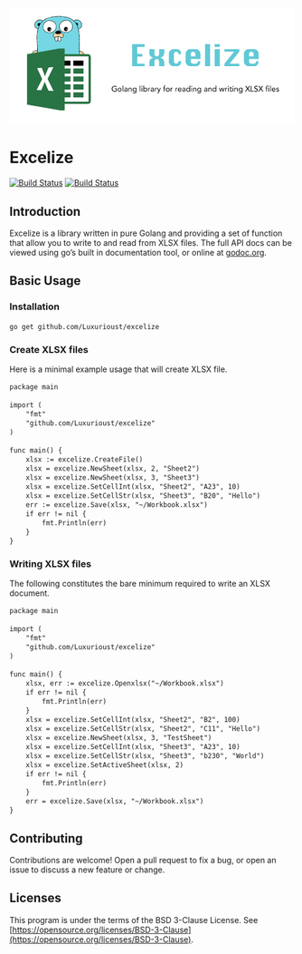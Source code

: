 ![Excelize](./excelize.png "Excelize")

# Excelize

[![Build Status](https://godoc.org/github.com/Luxurioust/excelize?status.svg)](https://godoc.org/github.com/Luxurioust/excelize)
[![Build Status](https://img.shields.io/badge/license-bsd-orange.svg)](https://opensource.org/licenses/BSD-3-Clause)

## Introduction

Excelize is a library written in pure Golang and providing a set of function that allow you to write to and read from XLSX files. The full API docs can be viewed using go’s built in documentation tool, or online at [godoc.org](https://godoc.org/github.com/Luxurioust/excelize).

## Basic Usage

### Installation

```
go get github.com/Luxurioust/excelize
```

### Create XLSX files

Here is a minimal example usage that will create XLSX file.

```
package main

import (
    "fmt"
    "github.com/Luxurioust/excelize"
)

func main() {
    xlsx := excelize.CreateFile()
    xlsx = excelize.NewSheet(xlsx, 2, "Sheet2")
    xlsx = excelize.NewSheet(xlsx, 3, "Sheet3")
    xlsx = excelize.SetCellInt(xlsx, "Sheet2", "A23", 10)
    xlsx = excelize.SetCellStr(xlsx, "Sheet3", "B20", "Hello")
    err := excelize.Save(xlsx, "~/Workbook.xlsx")
    if err != nil {
        fmt.Println(err)
    }
}
```

### Writing XLSX files

The following constitutes the bare minimum required to write an XLSX document.

```
package main

import (
    "fmt"
    "github.com/Luxurioust/excelize"
)

func main() {
    xlsx, err := excelize.Openxlsx("~/Workbook.xlsx")
    if err != nil {
        fmt.Println(err)
    }
    xlsx = excelize.SetCellInt(xlsx, "Sheet2", "B2", 100)
    xlsx = excelize.SetCellStr(xlsx, "Sheet2", "C11", "Hello")
    xlsx = excelize.NewSheet(xlsx, 3, "TestSheet")
    xlsx = excelize.SetCellInt(xlsx, "Sheet3", "A23", 10)
    xlsx = excelize.SetCellStr(xlsx, "Sheet3", "b230", "World")
    xlsx = excelize.SetActiveSheet(xlsx, 2)
    if err != nil {
        fmt.Println(err)
    }
    err = excelize.Save(xlsx, "~/Workbook.xlsx")
}
```

## Contributing

Contributions are welcome! Open a pull request to fix a bug, or open an issue to discuss a new feature or change.

## Licenses

This program is under the terms of the BSD 3-Clause License. See [https://opensource.org/licenses/BSD-3-Clause](https://opensource.org/licenses/BSD-3-Clause).